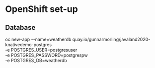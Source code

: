 # OpenShift set-up

## Database

oc new-app --name=weatherdb quay.io/gunnarmorling/javaland2020-knativedemo-postgres \
    -e POSTGRES_USER=postgresuser \
    -e POSTGRES_PASSWORD=postgrespw \
    -e POSTGRES_DB=weatherdb
